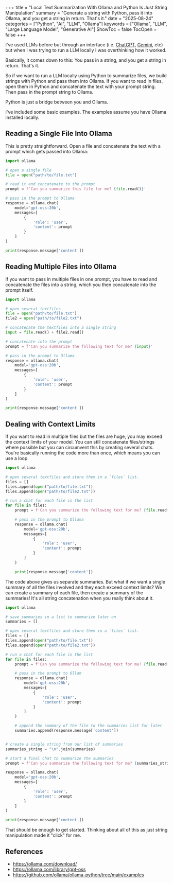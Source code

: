+++
title = "Local Text Summarization With Ollama and Python Is Just String Manipulation"
summary = "Generate a string with Python, pass it into Ollama, and you get a string in return. That's it."
date = "2025-08-24"
categories = ["Python", "AI", "LLM", "Ollama"]
keywords = ["Ollama", "LLM", "Large Language Model", "Generative AI"]
ShowToc = false
TocOpen = false
+++

I've used LLMs before but through an interface (i.e. [ChatGPT](https://chatgpt.com/), [Gemini](https://gemini.google.com/app), etc) but when I was trying to run a LLM locally I was overthinking how it worked.

Basically, it comes down to this: You pass in a string, and you get a string in return. That's it.

So if we want to run a LLM locally using Python to summarize files, we build strings with Python and pass them into Ollama. If you want to read in files, open them in Python and concatenate the text with your prompt string. Then pass in the prompt string to Ollama.

Python is just a bridge between you and Ollama.

I've included some basic examples. The examples assume you have Ollama installed locally.

## Reading a Single File Into Ollama

This is pretty straightforward. Open a file and concatenate the text with a prompt which gets passed into Ollama:

```python
import ollama

# open a single file
file = open("path/to/file.txt")

# read it and concatenate to the prompt
prompt = f'Can you summarize this file for me? {file.read()}'

# pass in the prompt to Ollama
response = ollama.chat(
    model='gpt-oss:20b',
    messages=[
        {
            'role': 'user',
            'content': prompt
        }
    ]
)

print(response.message['content'])
```

## Reading Multiple Files into Ollama

If you want to pass in multiple files in one prompt, you have to read and concatenate the files into a string, which you then concatenate into the prompt itself.

```python
import ollama

# open several textfiles
file = open("path/to/file.txt")
file2 = open("path/to/file2.txt")

# concatenate the textfiles into a single string
input = file.read() + file2.read()

# concatenate into the prompt
prompt = f'Can you summarize the following text for me? {input}'

# pass in the prompt to Ollama
response = ollama.chat(
    model='gpt-oss:20b',
    messages=[
        {
            'role': 'user',
            'content': prompt
        }
    ]
)

print(response.message['content'])
```

## Dealing with Context Limits

If you want to read in multiple files but the files are huge, you may exceed the context limits of your model. You can still concatenate files/strings where possible but you can circumvent this by creating several chats. You're basically running the code more than once, which means you can use a loop.

```python
import ollama

# open several textfiles and store them in a `files` list.
files = []
files.append(open("path/to/file.txt"))
files.append(open("path/to/file2.txt"))

# run a chat for each file in the list
for file in files:
    prompt = f'Can you summarize the following text for me? {file.read()}'

    # pass in the prompt to Ollama
    response = ollama.chat(
        model='gpt-oss:20b',
        messages=[
            {
                'role': 'user',
                'content': prompt
            }
        ]
    )

    print(response.message['content'])
```

The code above gives us separate summaries. But what if we want a single summary of all the files involved and they each exceed context limits? We can create a summary of each file, then create a summary of the summaries! It's all string concatenation when you really think about it.

```python
import ollama

# save summaries in a list to summarize later on
summaries = []

# open several textfiles and store them in a `files` list.
files = []
files.append(open("path/to/file.txt"))
files.append(open("path/to/file2.txt"))

# run a chat for each file in the list
for file in files:
    prompt = f'Can you summarize the following text for me? {file.read()}'

    # pass in the prompt to Ollam
    response = ollama.chat(
        model='gpt-oss:20b',
        messages=[
            {
                'role': 'user',
                'content': prompt
            }
        ]
    )

    # append the summary of the file to the summaries list for later
    summaries.append(response.message['content'])


# create a single string from our list of summaries
summaries_string = "\n".join(summaries)

# start a final chat to summarize the summaries
prompt = f'Can you summarize the following text for me? {summaries_string}'

response = ollama.chat(
    model='gpt-oss:20b',
    messages=[
        {
            'role': 'user',
            'content': prompt
        }
    ]
)

print(response.message['content'])
```

That should be enough to get started. Thinking about all of this as just string manipulation made it "click" for me.

## References
- https://ollama.com/download/
- https://ollama.com/library/gpt-oss
- https://github.com/ollama/ollama-python/tree/main/examples
